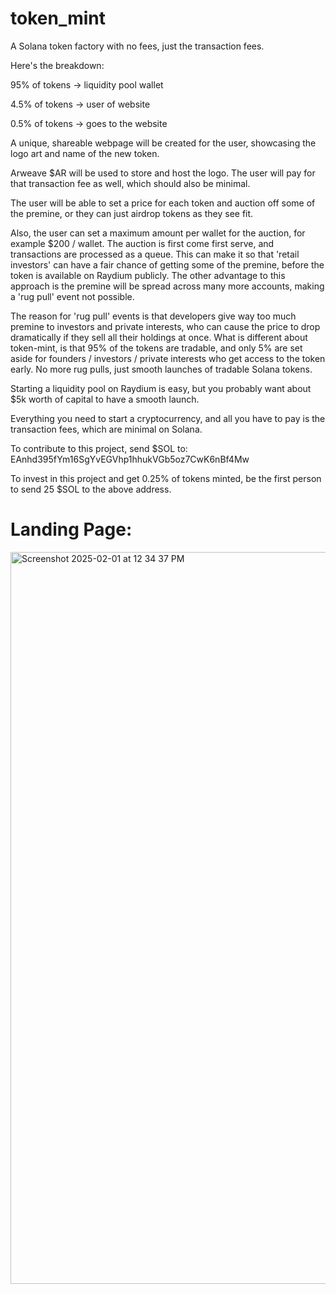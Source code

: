 # token_mint

A Solana token factory with no fees, just the transaction fees.

Here's the breakdown:

95% of tokens  -> liquidity pool wallet

4.5% of tokens -> user of website

0.5% of tokens -> goes to the website

A unique, shareable webpage will be created for the user, showcasing the logo art and name of the new token.

Arweave $AR will be used to store and host the logo. The user will pay for that transaction fee as well, which should also be minimal.

The user will be able to set a price for each token and auction off some of the premine, or they can just airdrop tokens as they see fit.

Also, the user can set a maximum amount per wallet for the auction, for example $200 / wallet. The auction is first come first serve, and transactions are processed as a queue. This can make it so that 'retail investors' can have a fair chance of getting some of the premine, before the token is available on Raydium publicly. The other advantage to this approach is the premine will be spread across many more accounts, making a 'rug pull' event not possible.

The reason for 'rug pull' events is that developers give way too much premine to investors and private interests, who can cause the price to drop dramatically if they sell all their holdings at once. What is different about token-mint, is that 95% of the tokens are tradable, and only 5% are set aside for founders / investors / private interests who get access to the token early. No more rug pulls, just smooth launches of tradable Solana tokens.

Starting a liquidity pool on Raydium is easy, but you probably want about $5k worth of capital to have a smooth launch.

Everything you need to start a cryptocurrency, and all you have to pay is the transaction fees, which are minimal on Solana.

To contribute to this project, send $SOL to: EAnhd395fYm16SgYvEGVhp1hhukVGb5oz7CwK6nBf4Mw

To invest in this project and get 0.25% of tokens minted, be the first person to send 25 $SOL to the above address.

# Landing Page:

<img width="1171" alt="Screenshot 2025-02-01 at 12 34 37 PM" src="https://github.com/user-attachments/assets/d6d10ea9-def1-486c-b8a7-b507f2cdf7cd" />


